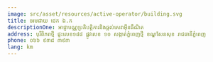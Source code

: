 ```yaml
---
image: src/asset/resources/active-operator/building.svg
title: អេមផាយ ថេក ឯ.ក
descriptionOne: អាជ្ញាបណ្ណប្រតិបត្តិការនិងផ្តល់សេវាអ៊ីនធឺណិត
address: បុរីពិភពថ្មី ផ្ទះលេខ១៨៨ ផ្លូវលេខ ១០ សង្កាត់ភ្នំពេញថ្មី ខណ្ឌសែនសុខ រាជធានីភ្នំពេញ
phone: ០៦៦ ៩៣៨ ៣៩៣
lang: km
---
```

